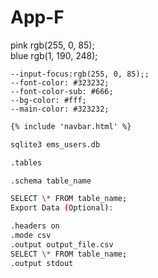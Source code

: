 # App-F
pink 
 rgb(255, 0, 85);  
 blue
 rgb(1, 190, 248);


    --input-focus:rgb(255, 0, 85);;
    --font-color: #323232;
    --font-color-sub: #666;
    --bg-color: #fff;
    --main-color: #323232;
    
```html
{% include 'navbar.html' %}
 ```



```bash
sqlite3 ems_users.db
```

```bash
.tables
```

```bash
.schema table_name
```

```bash
SELECT \* FROM table_name;
Export Data (Optional):
```


```bash
.headers on
.mode csv
.output output_file.csv
SELECT \* FROM table_name;
.output stdout
```
